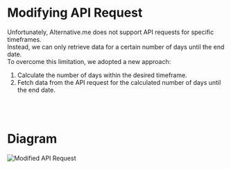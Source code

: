 # Modifying API Request
Unfortunately, Alternative.me does not support API requests for specific timeframes. </br>
Instead, we can only retrieve data for a certain number of days until the end date.</br>
To overcome this limitation, we adopted a new approach:
1. Calculate the number of days within the desired timeframe.
2. Fetch data from the API request for the calculated number of days until the end date.

</br></br>

# Diagram
![Modified API Request](https://github.com/juho-creator/Crypto_AlgoTrading/assets/72856990/abb0fb56-7b32-4431-b74d-d5f9d8e19c18)
